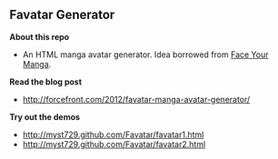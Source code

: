 Favatar Generator 
-----------------

**About this repo**

+ An HTML manga avatar generator. Idea borrowed from [Face Your Manga](http://www.faceyourmanga.com/).


**Read the blog post**

+ http://forcefront.com/2012/favatar-manga-avatar-generator/


**Try out the demos**

+ http://myst729.github.com/Favatar/favatar1.html
+ http://myst729.github.com/Favatar/favatar2.html
